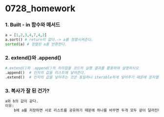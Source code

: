 # 0728_homework

### 1. Built - in 함수와 메서드

```python
a = [1,2,3,4,7,4,2]
a.sort() # return이 없다.-> a를 정렬시켜준다.
sorted(a) # 정렬된 a를 반환한다.
```

### 2. extend()와 .append() 

```python
#.extend()와 .append()의 차이점을 코드의 실행 결과를 활용하여 설명하시오
.append()  # 인자의 값을 리스트에 넣어준다. 
.extend()  # 인자의 값을 넣어주는 것은 동일하나 iterable하게 넣어주기 때문에 문자열을 넣어줄 때 한글자 한글자 값이 붙여진다.
```

### 3. 복사가 잘 된 건가?

```python
a와 b의 값이 같다.
이유:
    b에 a를 저장하면 서로 리스트를 공유하기 때문에 하나를 바꾸면 두개 모두 같이 달라진다.
 
```

